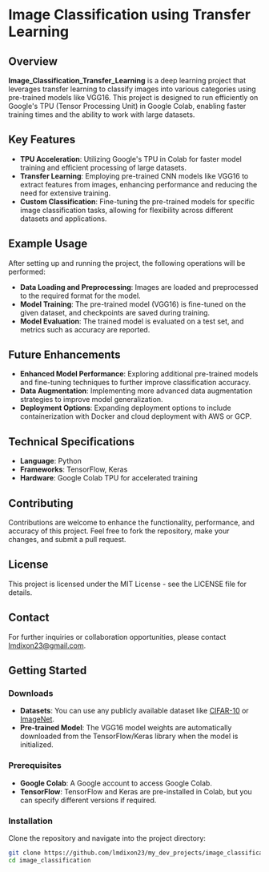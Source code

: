 # Image Classification using Transfer Learning

## Overview

**Image_Classification_Transfer_Learning** is a deep learning project that leverages transfer learning to classify images into various categories using pre-trained models like VGG16. This project is designed to run efficiently on Google's TPU (Tensor Processing Unit) in Google Colab, enabling faster training times and the ability to work with large datasets.

## Key Features

- **TPU Acceleration**: Utilizing Google's TPU in Colab for faster model training and efficient processing of large datasets.
- **Transfer Learning**: Employing pre-trained CNN models like VGG16 to extract features from images, enhancing performance and reducing the need for extensive training.
- **Custom Classification**: Fine-tuning the pre-trained models for specific image classification tasks, allowing for flexibility across different datasets and applications.

## Example Usage

After setting up and running the project, the following operations will be performed:

- **Data Loading and Preprocessing**: Images are loaded and preprocessed to the required format for the model.
- **Model Training**: The pre-trained model (VGG16) is fine-tuned on the given dataset, and checkpoints are saved during training.
- **Model Evaluation**: The trained model is evaluated on a test set, and metrics such as accuracy are reported.

## Future Enhancements

- **Enhanced Model Performance**: Exploring additional pre-trained models and fine-tuning techniques to further improve classification accuracy.
- **Data Augmentation**: Implementing more advanced data augmentation strategies to improve model generalization.
- **Deployment Options**: Expanding deployment options to include containerization with Docker and cloud deployment with AWS or GCP.

## Technical Specifications

- **Language**: Python
- **Frameworks**: TensorFlow, Keras
- **Hardware**: Google Colab TPU for accelerated training

## Contributing

Contributions are welcome to enhance the functionality, performance, and accuracy of this project. Feel free to fork the repository, make your changes, and submit a pull request.

## License

This project is licensed under the MIT License - see the LICENSE file for details.

## Contact

For further inquiries or collaboration opportunities, please contact lmdixon23@gmail.com.

## Getting Started

### Downloads

- **Datasets**: You can use any publicly available dataset like [CIFAR-10](https://www.cs.toronto.edu/~kriz/cifar.html) or [ImageNet](http://www.image-net.org/).
- **Pre-trained Model**: The VGG16 model weights are automatically downloaded from the TensorFlow/Keras library when the model is initialized.

### Prerequisites

- **Google Colab**: A Google account to access Google Colab.
- **TensorFlow**: TensorFlow and Keras are pre-installed in Colab, but you can specify different versions if required.

### Installation

Clone the repository and navigate into the project directory:

```bash
git clone https://github.com/lmdixon23/my_dev_projects/image_classification.git
cd image_classification
